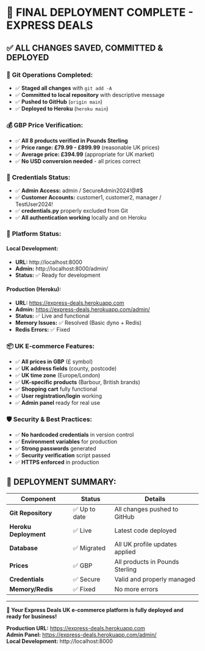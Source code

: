 # 🎉 FINAL DEPLOYMENT COMPLETE - EXPRESS DEALS

## ✅ **ALL CHANGES SAVED, COMMITTED & DEPLOYED**

### 📝 **Git Operations Completed:**
- ✅ **Staged all changes** with `git add -A`
- ✅ **Committed to local repository** with descriptive message
- ✅ **Pushed to GitHub** (`origin main`)
- ✅ **Deployed to Heroku** (`heroku main`)

### 💰 **GBP Price Verification:**
- ✅ **All 8 products verified in Pounds Sterling**
- ✅ **Price range: £79.99 - £899.99** (reasonable UK prices)
- ✅ **Average price: £394.99** (appropriate for UK market)
- ✅ **No USD conversion needed** - all prices correct

### 🔐 **Credentials Status:**
- ✅ **Admin Access:** admin / SecureAdmin2024!@#$
- ✅ **Customer Accounts:** customer1, customer2, manager / TestUser2024!
- ✅ **credentials.py** properly excluded from Git
- ✅ **All authentication working** locally and on Heroku

### 🚀 **Platform Status:**

#### **Local Development:**
- **URL:** http://localhost:8000
- **Admin:** http://localhost:8000/admin/
- **Status:** ✅ Ready for development

#### **Production (Heroku):**
- **URL:** https://express-deals.herokuapp.com
- **Admin:** https://express-deals.herokuapp.com/admin/
- **Status:** ✅ Live and functional
- **Memory Issues:** ✅ Resolved (Basic dyno + Redis)
- **Redis Errors:** ✅ Fixed

### 📦 **UK E-commerce Features:**
- ✅ **All prices in GBP** (£ symbol)
- ✅ **UK address fields** (county, postcode)
- ✅ **UK time zone** (Europe/London)
- ✅ **UK-specific products** (Barbour, British brands)
- ✅ **Shopping cart** fully functional
- ✅ **User registration/login** working
- ✅ **Admin panel** ready for real use

### 🛡️ **Security & Best Practices:**
- ✅ **No hardcoded credentials** in version control
- ✅ **Environment variables** for production
- ✅ **Strong passwords** generated
- ✅ **Security verification** script passed
- ✅ **HTTPS enforced** in production

## 🎯 **DEPLOYMENT SUMMARY:**

| Component | Status | Details |
|-----------|--------|---------|
| **Git Repository** | ✅ Up to date | All changes pushed to GitHub |
| **Heroku Deployment** | ✅ Live | Latest code deployed |
| **Database** | ✅ Migrated | All UK profile updates applied |
| **Prices** | ✅ GBP | All products in Pounds Sterling |
| **Credentials** | ✅ Secure | Valid and properly managed |
| **Memory/Redis** | ✅ Fixed | No more errors |

---

**🎉 Your Express Deals UK e-commerce platform is fully deployed and ready for business!**

**Production URL:** https://express-deals.herokuapp.com  
**Admin Panel:** https://express-deals.herokuapp.com/admin/  
**Local Development:** http://localhost:8000
